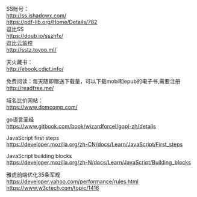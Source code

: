 SS账号：  
http://ss.ishadowx.com/  
https://pdf-lib.org/Home/Details/782  
逗比SS   
https://doub.io/sszhfx/  
逗比云监控  
http://sstz.toyoo.ml/  

天火藏书：  
http://ebook.cdict.info/

免费阅读：每天随即赠送下载量，可以下载mobi和epub的电子书,需要注册  
http://readfree.me/

域名比价网站：  
https://www.domcomp.com/

go语言圣经  
https://www.gitbook.com/book/wizardforcel/gopl-zh/details

JavaScript first steps  
https://developer.mozilla.org/zh-CN/docs/Learn/JavaScript/First_steps

JavaScript building blocks  
https://developer.mozilla.org/zh-N/docs/Learn/JavaScript/Building_blocks

雅虎前端优化35条军规  
https://developer.yahoo.com/performance/rules.html  
https://www.w3ctech.com/topic/1416

